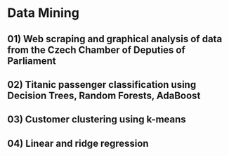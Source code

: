 # Data Mining

## 01) Web scraping and graphical analysis of data from the Czech Chamber of Deputies of Parliament

## 02) Titanic passenger classification using Decision Trees, Random Forests, AdaBoost

## 03) Customer clustering using k-means

## 04) Linear and ridge regression
